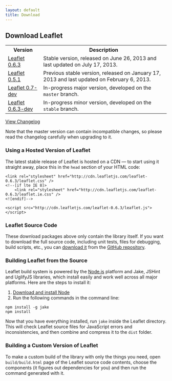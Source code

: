 ```yaml
---
layout: default
title: Download
---
```


## Download Leaflet

<table>
	<tr>
		<th>Version</th>
		<th>Description</th>
	</tr>
	<tr>
		<td class="width100"><a href="http://leaflet-cdn.s3.amazonaws.com/build/leaflet-0.6.3.zip">Leaflet 0.6.3</a></td>
		<td>Stable version, released on June 26, 2013 and last updated on July 17, 2013.</td>
	</tr>
	<tr>
		<td class="width100"><a href="http://leaflet-cdn.s3.amazonaws.com/build/leaflet-0.5.1.zip">Leaflet 0.5.1</a></td>
		<td>Previous stable version, released on January 17, 2013 and last updated on February 6, 2013.</td>
	</tr>
	<tr>
		<td><a href="http://leaflet-cdn.s3.amazonaws.com/build/leaflet-master.zip">Leaflet 0.7-dev</a></td>
		<td>In-progress major version, developed on the <code>master</code> branch.</td>
	</tr>
	<tr>
		<td><a href="http://leaflet-cdn.s3.amazonaws.com/build/leaflet-stable.zip">Leaflet 0.6.3-dev</a></td>
		<td>In-progress minor version, developed on the <code>stable</code> branch.</td>
	</tr>
</table>

[View Changelog](https://github.com/Leaflet/Leaflet/blob/master/CHANGELOG.md)

Note that the master version can contain incompatible changes, so please read the changelog carefully when upgrading to it.

### Using a Hosted Version of Leaflet

The latest stable release of Leaflet is hosted on a CDN — to start using
it straight away, place this in the `head` section of your HTML code:

    <link rel="stylesheet" href="http://cdn.leafletjs.com/leaflet-0.6.3/leaflet.css" />
    <!--[if lte IE 8]>
        <link rel="stylesheet" href="http://cdn.leafletjs.com/leaflet-0.6.3/leaflet.ie.css" />
    <![endif]-->

    <script src="http://cdn.leafletjs.com/leaflet-0.6.3/leaflet.js"></script>

### Leaflet Source Code

These download packages above only contain the library itself. If you want to download the full source code, including unit tests, files for debugging, build scripts, etc., you can <a href="https://github.com/Leaflet/Leaflet/archive/master.zip">download it</a> from the <a href="https://github.com/Leaflet/Leaflet">GitHub repository</a>.

### Building Leaflet from the Source

Leaflet build system is powered by the [Node.js](http://nodejs.org) platform and Jake, JSHint and UglifyJS libraries, which install easily and work well across all major platforms. Here are the steps to install it:

 1. [Download and install Node](http://nodejs.org)
 2. Run the following commands in the command line:

 <pre><code class="no-highlight">npm install -g jake
npm install</code></pre>

Now that you have everything installed, run `jake` inside the Leaflet directory. This will check Leaflet source files for JavaScript errors and inconsistencies, and then combine and compress it to the `dist` folder.

### Building a Custom Version of Leaflet

To make a custom build of the library with only the things you need, open `build/build.html` page of the Leaflet source code contents, choose the components (it figures out dependencies for you) and then run the command generated with it.
